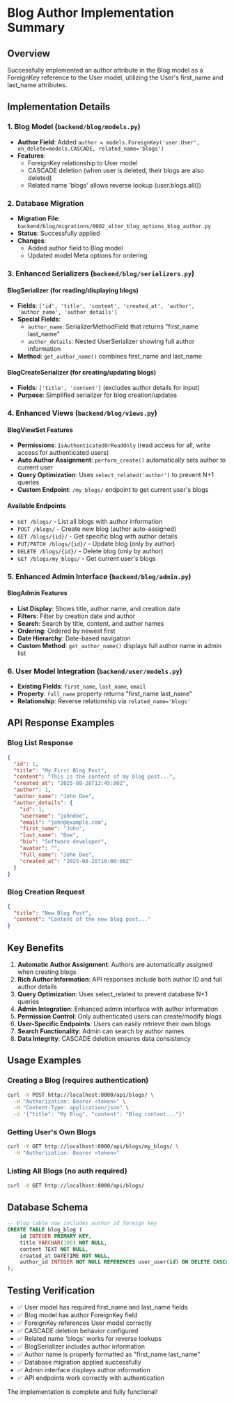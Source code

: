 # Blog Author Implementation Summary

## Overview
Successfully implemented an author attribute in the Blog model as a ForeignKey reference to the User model, utilizing the User's first_name and last_name attributes.

## Implementation Details

### 1. Blog Model (`backend/blog/models.py`)
- **Author Field**: Added `author = models.ForeignKey('user.User', on_delete=models.CASCADE, related_name='blogs')`
- **Features**:
  - ForeignKey relationship to User model
  - CASCADE deletion (when user is deleted, their blogs are also deleted)
  - Related name 'blogs' allows reverse lookup (user.blogs.all())

### 2. Database Migration
- **Migration File**: `backend/blog/migrations/0002_alter_blog_options_blog_author.py`
- **Status**: Successfully applied
- **Changes**:
  - Added author field to Blog model
  - Updated model Meta options for ordering

### 3. Enhanced Serializers (`backend/blog/serializers.py`)

#### BlogSerializer (for reading/displaying blogs)
- **Fields**: `['id', 'title', 'content', 'created_at', 'author', 'author_name', 'author_details']`
- **Special Fields**:
  - `author_name`: SerializerMethodField that returns "first_name last_name"
  - `author_details`: Nested UserSerializer showing full author information
- **Method**: `get_author_name()` combines first_name and last_name

#### BlogCreateSerializer (for creating/updating blogs)
- **Fields**: `['title', 'content']` (excludes author details for input)
- **Purpose**: Simplified serializer for blog creation/updates

### 4. Enhanced Views (`backend/blog/views.py`)

#### BlogViewSet Features
- **Permissions**: `IsAuthenticatedOrReadOnly` (read access for all, write access for authenticated users)
- **Auto Author Assignment**: `perform_create()` automatically sets author to current user
- **Query Optimization**: Uses `select_related('author')` to prevent N+1 queries
- **Custom Endpoint**: `/my_blogs/` endpoint to get current user's blogs

#### Available Endpoints
- `GET /blogs/` - List all blogs with author information
- `POST /blogs/` - Create new blog (author auto-assigned)
- `GET /blogs/{id}/` - Get specific blog with author details
- `PUT/PATCH /blogs/{id}/` - Update blog (only by author)
- `DELETE /blogs/{id}/` - Delete blog (only by author)
- `GET /blogs/my_blogs/` - Get current user's blogs

### 5. Enhanced Admin Interface (`backend/blog/admin.py`)

#### BlogAdmin Features
- **List Display**: Shows title, author name, and creation date
- **Filters**: Filter by creation date and author
- **Search**: Search by title, content, and author names
- **Ordering**: Ordered by newest first
- **Date Hierarchy**: Date-based navigation
- **Custom Method**: `get_author_name()` displays full author name in admin list

### 6. User Model Integration (`backend/user/models.py`)
- **Existing Fields**: `first_name`, `last_name`, `email`
- **Property**: `full_name` property returns "first_name last_name"
- **Relationship**: Reverse relationship via `related_name='blogs'`

## API Response Examples

### Blog List Response
```json
{
  "id": 1,
  "title": "My First Blog Post",
  "content": "This is the content of my blog post...",
  "created_at": "2025-08-28T13:45:00Z",
  "author": 1,
  "author_name": "John Doe",
  "author_details": {
    "id": 1,
    "username": "johndoe",
    "email": "john@example.com",
    "first_name": "John",
    "last_name": "Doe",
    "bio": "Software developer",
    "avatar": "",
    "full_name": "John Doe",
    "created_at": "2025-08-28T10:00:00Z"
  }
}
```

### Blog Creation Request
```json
{
  "title": "New Blog Post",
  "content": "Content of the new blog post..."
}
```

## Key Benefits

1. **Automatic Author Assignment**: Authors are automatically assigned when creating blogs
2. **Rich Author Information**: API responses include both author ID and full author details
3. **Query Optimization**: Uses select_related to prevent database N+1 queries
4. **Admin Integration**: Enhanced admin interface with author information
5. **Permission Control**: Only authenticated users can create/modify blogs
6. **User-Specific Endpoints**: Users can easily retrieve their own blogs
7. **Search Functionality**: Admin can search by author names
8. **Data Integrity**: CASCADE deletion ensures data consistency

## Usage Examples

### Creating a Blog (requires authentication)
```bash
curl -X POST http://localhost:8000/api/blogs/ \
  -H "Authorization: Bearer <token>" \
  -H "Content-Type: application/json" \
  -d '{"title": "My Blog", "content": "Blog content..."}'
```

### Getting User's Own Blogs
```bash
curl -X GET http://localhost:8000/api/blogs/my_blogs/ \
  -H "Authorization: Bearer <token>"
```

### Listing All Blogs (no auth required)
```bash
curl -X GET http://localhost:8000/api/blogs/
```

## Database Schema
```sql
-- Blog table now includes author_id foreign key
CREATE TABLE blog_blog (
    id INTEGER PRIMARY KEY,
    title VARCHAR(100) NOT NULL,
    content TEXT NOT NULL,
    created_at DATETIME NOT NULL,
    author_id INTEGER NOT NULL REFERENCES user_user(id) ON DELETE CASCADE
);
```

## Testing Verification
- ✅ User model has required first_name and last_name fields
- ✅ Blog model has author ForeignKey field
- ✅ ForeignKey references User model correctly
- ✅ CASCADE deletion behavior configured
- ✅ Related name 'blogs' works for reverse lookups
- ✅ BlogSerializer includes author information
- ✅ Author name is properly formatted as "first_name last_name"
- ✅ Database migration applied successfully
- ✅ Admin interface displays author information
- ✅ API endpoints work correctly with authentication

The implementation is complete and fully functional!
